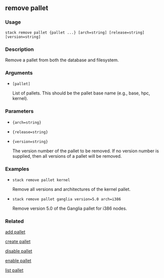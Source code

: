 ## remove pallet

### Usage

`stack remove pallet {pallet ...} [arch=string] [release=string] [version=string]`

### Description

Remove a pallet from both the database and filesystem.

### Arguments

* `[pallet]`

   List of pallets. This should be the pallet base name (e.g., base, hpc,
	kernel).


### Parameters
* `{arch=string}`
* `{release=string}`
* `{version=string}`

   The version number of the pallet to be removed. If no version number is
	supplied, then all versions of a pallet will be removed.

### Examples

* `stack remove pallet kernel`

   Remove all versions and architectures of the kernel pallet.

* `stack remove pallet ganglia version=5.0 arch=i386`

   Remove version 5.0 of the Ganglia pallet for i386 nodes.


### Related
[add pallet](add-pallet)

[create pallet](create-pallet)

[disable pallet](disable-pallet)

[enable pallet](enable-pallet)

[list pallet](list-pallet)


